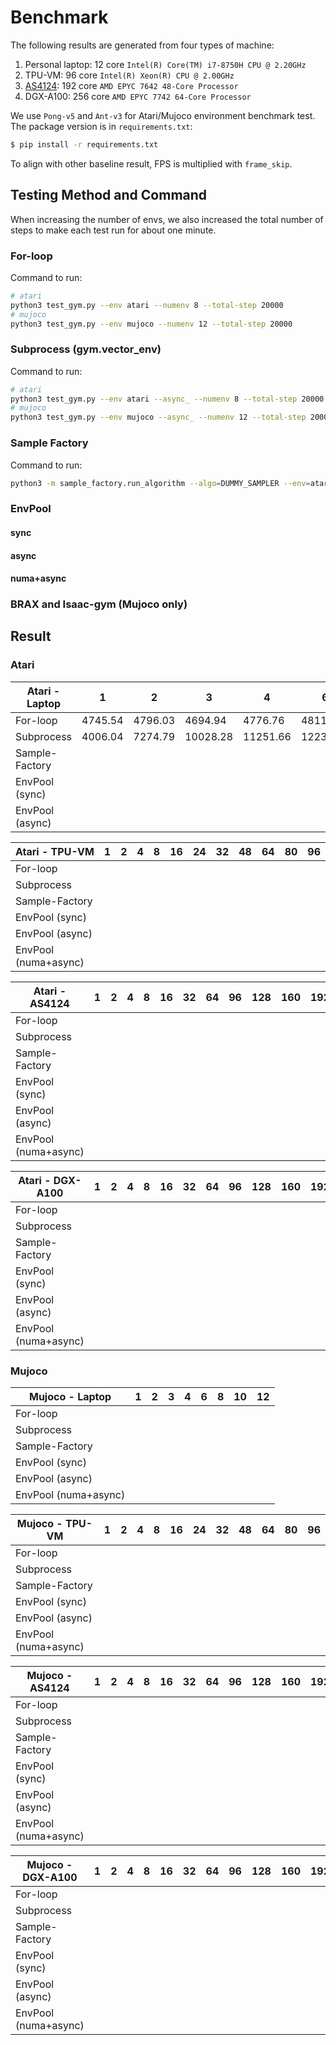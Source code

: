 # Benchmark

The following results are generated from four types of machine:

1. Personal laptop: 12 core ``Intel(R) Core(TM) i7-8750H CPU @ 2.20GHz``
2. TPU-VM: 96 core ``Intel(R) Xeon(R) CPU @ 2.00GHz``
3. [AS4124](https://www.supermicro.org.cn/en/Aplus/system/4U/4124/AS-4124GS-TNR.cfm): 192 core ``AMD EPYC 7642 48-Core Processor``
4. DGX-A100: 256 core ``AMD EPYC 7742 64-Core Processor``

We use `Pong-v5` and `Ant-v3` for Atari/Mujoco environment benchmark test. The package version is in `requirements.txt`:

```bash
$ pip install -r requirements.txt
```

To align with other baseline result, FPS is multiplied with `frame_skip`.

## Testing Method and Command

When increasing the number of envs, we also increased the total number of steps to make each test run for about one minute.

### For-loop

Command to run:

```bash
# atari
python3 test_gym.py --env atari --numenv 8 --total-step 20000
# mujoco
python3 test_gym.py --env mujoco --numenv 12 --total-step 20000
```

### Subprocess (gym.vector_env)

Command to run:

```bash
# atari
python3 test_gym.py --env atari --async_ --numenv 8 --total-step 20000
# mujoco
python3 test_gym.py --env mujoco --async_ --numenv 12 --total-step 20000
```

### Sample Factory

Command to run:

```bash
python3 -m sample_factory.run_algorithm --algo=DUMMY_SAMPLER --env=atari_pong --env_frameskip=4 --num_workers=384 --num_envs_per_worker=1 --sample_env_frames=64000000 --experiment=test
```

### EnvPool

#### sync



#### async



#### numa+async



### BRAX and Isaac-gym (Mujoco only)





## Result

### Atari

<!-- Atari - Laptop -->

| Atari - Laptop  | 1       | 2       | 3        | 4        | 6        | 8        | 10       | 12       |
| --------------- | ------- | ------- | -------- | -------- | -------- | -------- | -------- | -------- |
| For-loop        | 4745.54 | 4796.03 | 4694.94  | 4776.76  | 4811.98  |          |          |          |
| Subprocess      | 4006.04 | 7274.79 | 10028.28 | 11251.66 | 12235.83 | 13280.10 | 15863.42 | 15658.02 |
| Sample-Factory  |         |         |          |          |          |          |          |          |
| EnvPool (sync)  |         |         |          |          |          |          |          |          |
| EnvPool (async) |         |         |          |          |          |          |          |          |

<!-- Atari - Laptop -->

<!-- Atari - TPU-VM -->

| Atari - TPU-VM       | 1    | 2    | 4    | 8    | 16   | 24   | 32   | 48   | 64   | 80   | 96   |
| -------------------- | ---- | ---- | ---- | ---- | ---- | ---- | ---- | ---- | ---- | ---- | ---- |
| For-loop             |      |      |      |      |      |      |      |      |      |      |      |
| Subprocess           |      |      |      |      |      |      |      |      |      |      |      |
| Sample-Factory       |      |      |      |      |      |      |      |      |      |      |      |
| EnvPool (sync)       |      |      |      |      |      |      |      |      |      |      |      |
| EnvPool (async)      |      |      |      |      |      |      |      |      |      |      |      |
| EnvPool (numa+async) |      |      |      |      |      |      |      |      |      |      |      |

<!-- Atari - TPU-VM -->

<!-- Atari - AS4124 -->

| Atari - AS4124       | 1    | 2    | 4    | 8    | 16   | 32   | 64   | 96   | 128  | 160  | 192  |
| -------------------- | ---- | ---- | ---- | ---- | ---- | ---- | ---- | ---- | ---- | ---- | ---- |
| For-loop             |      |      |      |      |      |      |      |      |      |      |      |
| Subprocess           |      |      |      |      |      |      |      |      |      |      |      |
| Sample-Factory       |      |      |      |      |      |      |      |      |      |      |      |
| EnvPool (sync)       |      |      |      |      |      |      |      |      |      |      |      |
| EnvPool (async)      |      |      |      |      |      |      |      |      |      |      |      |
| EnvPool (numa+async) |      |      |      |      |      |      |      |      |      |      |      |

<!-- Atari - AS4124 -->

<!-- Atari - DGX-A100 -->

| Atari - DGX-A100     | 1    | 2    | 4    | 8    | 16   | 32   | 64   | 96   | 128  | 160  | 192  | 224  | 256  |
| -------------------- | ---- | ---- | ---- | ---- | ---- | ---- | ---- | ---- | ---- | ---- | ---- | ---- | ---- |
| For-loop             |      |      |      |      |      |      |      |      |      |      |      |      |      |
| Subprocess           |      |      |      |      |      |      |      |      |      |      |      |      |      |
| Sample-Factory       |      |      |      |      |      |      |      |      |      |      |      |      |      |
| EnvPool (sync)       |      |      |      |      |      |      |      |      |      |      |      |      |      |
| EnvPool (async)      |      |      |      |      |      |      |      |      |      |      |      |      |      |
| EnvPool (numa+async) |      |      |      |      |      |      |      |      |      |      |      |      |      |

<!-- Atari - DGX-A100 -->

### Mujoco

<!-- Mujoco - Laptop -->

| Mujoco - Laptop      | 1    | 2    | 3    | 4    | 6    | 8    | 10   | 12   |
| -------------------- | ---- | ---- | ---- | ---- | ---- | ---- | ---- | ---- |
| For-loop             |      |      |      |      |      |      |      |      |
| Subprocess           |      |      |      |      |      |      |      |      |
| Sample-Factory       |      |      |      |      |      |      |      |      |
| EnvPool (sync)       |      |      |      |      |      |      |      |      |
| EnvPool (async)      |      |      |      |      |      |      |      |      |
| EnvPool (numa+async) |      |      |      |      |      |      |      |      |

<!-- Mujoco - Laptop -->

<!-- Mujoco - TPU-VM -->

| Mujoco - TPU-VM      | 1    | 2    | 4    | 8    | 16   | 24   | 32   | 48   | 64   | 80   | 96   |
| -------------------- | ---- | ---- | ---- | ---- | ---- | ---- | ---- | ---- | ---- | ---- | ---- |
| For-loop             |      |      |      |      |      |      |      |      |      |      |      |
| Subprocess           |      |      |      |      |      |      |      |      |      |      |      |
| Sample-Factory       |      |      |      |      |      |      |      |      |      |      |      |
| EnvPool (sync)       |      |      |      |      |      |      |      |      |      |      |      |
| EnvPool (async)      |      |      |      |      |      |      |      |      |      |      |      |
| EnvPool (numa+async) |      |      |      |      |      |      |      |      |      |      |      |

<!-- Mujoco - TPU-VM -->

<!-- Mujoco - AS4124 -->

| Mujoco - AS4124      | 1    | 2    | 4    | 8    | 16   | 32   | 64   | 96   | 128  | 160  | 192  |
| -------------------- | ---- | ---- | ---- | ---- | ---- | ---- | ---- | ---- | ---- | ---- | ---- |
| For-loop             |      |      |      |      |      |      |      |      |      |      |      |
| Subprocess           |      |      |      |      |      |      |      |      |      |      |      |
| Sample-Factory       |      |      |      |      |      |      |      |      |      |      |      |
| EnvPool (sync)       |      |      |      |      |      |      |      |      |      |      |      |
| EnvPool (async)      |      |      |      |      |      |      |      |      |      |      |      |
| EnvPool (numa+async) |      |      |      |      |      |      |      |      |      |      |      |

<!-- Mujoco - AS4124 -->

<!-- Mujoco - DGX-A100 -->

| Mujoco - DGX-A100    | 1    | 2    | 4    | 8    | 16   | 32   | 64   | 96   | 128  | 160  | 192  | 224  | 256  |
| -------------------- | ---- | ---- | ---- | ---- | ---- | ---- | ---- | ---- | ---- | ---- | ---- | ---- | ---- |
| For-loop             |      |      |      |      |      |      |      |      |      |      |      |      |      |
| Subprocess           |      |      |      |      |      |      |      |      |      |      |      |      |      |
| Sample-Factory       |      |      |      |      |      |      |      |      |      |      |      |      |      |
| EnvPool (sync)       |      |      |      |      |      |      |      |      |      |      |      |      |      |
| EnvPool (async)      |      |      |      |      |      |      |      |      |      |      |      |      |      |
| EnvPool (numa+async) |      |      |      |      |      |      |      |      |      |      |      |      |      |

<!-- Mujoco - DGX-A100 -->
